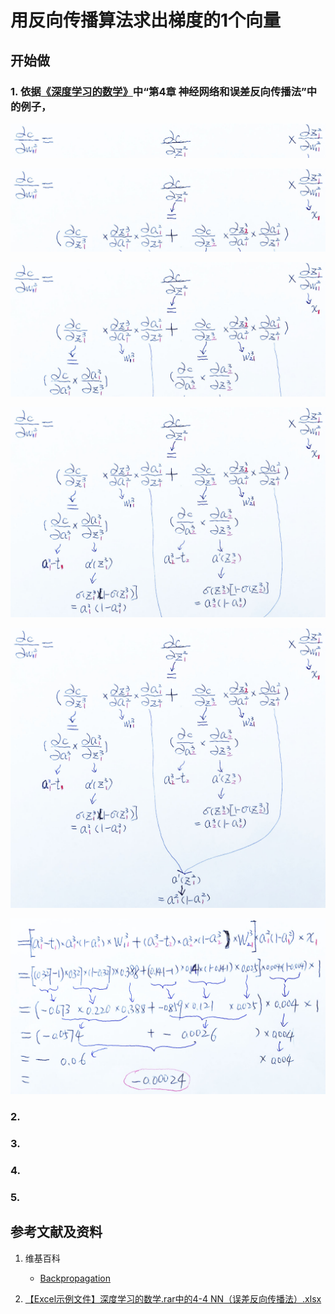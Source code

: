 # 用反向传播算法求出梯度的1个向量

## 开始做

### 1. 依据[《深度学习的数学》](https://www.ituring.com.cn/book/2593)中“第4章 神经网络和误差反向传播法”中的例子，

![](/images/体验神经网络中的数学原理/用反向传播算法求出梯度的1个向量/1a1.jpg)

![](/images/体验神经网络中的数学原理/用反向传播算法求出梯度的1个向量/1a2.jpg)

![](/images/体验神经网络中的数学原理/用反向传播算法求出梯度的1个向量/1a3.jpg)

![](/images/体验神经网络中的数学原理/用反向传播算法求出梯度的1个向量/1a4.jpg)

![](/images/体验神经网络中的数学原理/用反向传播算法求出梯度的1个向量/1a5.jpg)

![](/images/体验神经网络中的数学原理/用反向传播算法求出梯度的1个向量/1a6.jpg)

### 2.

### 3. 

### 4. 

### 5.  



## 参考文献及资料

1. 维基百科
	- [Backpropagation](https://en.wikipedia.org/wiki/Backpropagation) 

2. [【Excel示例文件】深度学习的数学.rar中的4-4 NN（误差反向传播法）.xlsx](http://www.ituring.com.cn/book/2593)